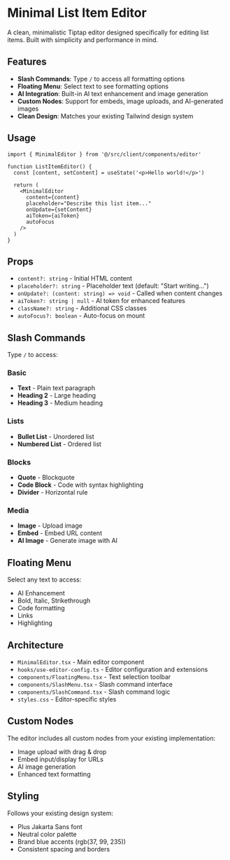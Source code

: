 # Minimal List Item Editor

A clean, minimalistic Tiptap editor designed specifically for editing list items. Built with simplicity and performance in mind.

## Features

- **Slash Commands**: Type `/` to access all formatting options
- **Floating Menu**: Select text to see formatting options
- **AI Integration**: Built-in AI text enhancement and image generation
- **Custom Nodes**: Support for embeds, image uploads, and AI-generated images
- **Clean Design**: Matches your existing Tailwind design system

## Usage

```tsx
import { MinimalEditor } from '@/src/client/components/editor'

function ListItemEditor() {
  const [content, setContent] = useState('<p>Hello world!</p>')

  return (
    <MinimalEditor
      content={content}
      placeholder="Describe this list item..."
      onUpdate={setContent}
      aiToken={aiToken}
      autoFocus
    />
  )
}
```

## Props

- `content?: string` - Initial HTML content
- `placeholder?: string` - Placeholder text (default: "Start writing...")
- `onUpdate?: (content: string) => void` - Called when content changes
- `aiToken?: string | null` - AI token for enhanced features
- `className?: string` - Additional CSS classes
- `autoFocus?: boolean` - Auto-focus on mount

## Slash Commands

Type `/` to access:

### Basic
- **Text** - Plain text paragraph
- **Heading 2** - Large heading
- **Heading 3** - Medium heading

### Lists  
- **Bullet List** - Unordered list
- **Numbered List** - Ordered list

### Blocks
- **Quote** - Blockquote
- **Code Block** - Code with syntax highlighting
- **Divider** - Horizontal rule

### Media
- **Image** - Upload image
- **Embed** - Embed URL content
- **AI Image** - Generate image with AI

## Floating Menu

Select any text to access:
- AI Enhancement
- Bold, Italic, Strikethrough
- Code formatting
- Links
- Highlighting

## Architecture

- `MinimalEditor.tsx` - Main editor component
- `hooks/use-editor-config.ts` - Editor configuration and extensions
- `components/FloatingMenu.tsx` - Text selection toolbar
- `components/SlashMenu.tsx` - Slash command interface
- `components/SlashCommand.tsx` - Slash command logic
- `styles.css` - Editor-specific styles

## Custom Nodes

The editor includes all custom nodes from your existing implementation:
- Image upload with drag & drop
- Embed input/display for URLs
- AI image generation
- Enhanced text formatting

## Styling

Follows your existing design system:
- Plus Jakarta Sans font
- Neutral color palette
- Brand blue accents (rgb(37, 99, 235))
- Consistent spacing and borders
